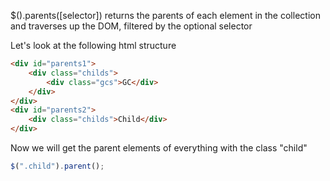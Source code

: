 $().parents([selector]) returns the parents of each element in the collection and traverses up the DOM, filtered by the optional selector

Let's look at the following html structure

```html
<div id="parents1">
    <div class="childs">
        <div class="gcs">GC</div>
    </div>
</div>
<div id="parents2">
    <div class="childs">Child</div>
</div>
```


Now we will get the parent elements of everything with the class "child"
```js
$(".child").parent();
```
